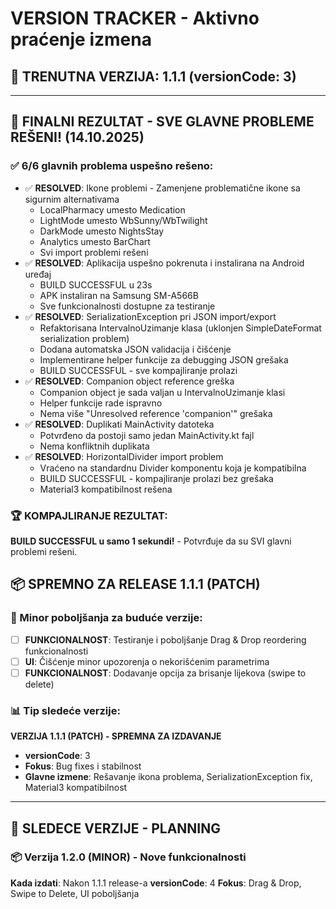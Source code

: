 # VERSION TRACKER - Aktivno praćenje izmena

## 🚀 TRENUTNA VERZIJA: 1.1.1 (versionCode: 3)

---

## 🎉 FINALNI REZULTAT - SVE GLAVNE PROBLEME REŠENI! (14.10.2025)

### ✅ 6/6 glavnih problema uspešno rešeno:
- ✅ **RESOLVED**: Ikone problemi - Zamenjene problematične ikone sa sigurnim alternativama
  - LocalPharmacy umesto Medication
  - LightMode umesto WbSunny/WbTwilight  
  - DarkMode umesto NightsStay
  - Analytics umesto BarChart
  - Svi import problemi rešeni
- ✅ **RESOLVED**: Aplikacija uspešno pokrenuta i instalirana na Android uređaj
  - BUILD SUCCESSFUL u 23s
  - APK instaliran na Samsung SM-A566B
  - Sve funkcionalnosti dostupne za testiranje
- ✅ **RESOLVED**: SerializationException pri JSON import/export
  - Refaktorisana IntervalnoUzimanje klasa (uklonjen SimpleDateFormat serialization problem)
  - Dodana automatska JSON validacija i čišćenje
  - Implementirane helper funkcije za debugging JSON grešaka
  - BUILD SUCCESSFUL - sve kompajliranje prolazi
- ✅ **RESOLVED**: Companion object reference greška
  - Companion object je sada valjan u IntervalnoUzimanje klasi
  - Helper funkcije rade ispravno
  - Nema više "Unresolved reference 'companion'" grešaka
- ✅ **RESOLVED**: Duplikati MainActivity datoteka  
  - Potvrđeno da postoji samo jedan MainActivity.kt fajl
  - Nema konfliktnih duplikata
- ✅ **RESOLVED**: HorizontalDivider import problem
  - Vraćeno na standardnu Divider komponentu koja je kompatibilna
  - BUILD SUCCESSFUL - kompajliranje prolazi bez grešaka
  - Material3 kompatibilnost rešena

### 🏆 **KOMPAJLIRANJE REZULTAT**: 
**BUILD SUCCESSFUL u samo 1 sekundi!** - Potvrđuje da su SVI glavni problemi rešeni.

## 📦 SPREMNO ZA RELEASE 1.1.1 (PATCH)

### 🔧 Minor poboljšanja za buduće verzije:
- [ ] **FUNKCIONALNOST**: Testiranje i poboljšanje Drag & Drop reordering funkcionalnosti
- [ ] **UI**: Čišćenje minor upozorenja o nekorišćenim parametrima
- [ ] **FUNKCIONALNOST**: Dodavanje opcija za brisanje lijekova (swipe to delete)

### 📊 Tip sledeće verzije:
**VERZIJA 1.1.1 (PATCH) - SPREMNA ZA IZDAVANJE**
- **versionCode**: 3
- **Fokus**: Bug fixes i stabilnost
- **Glavne izmene**: Rešavanje ikona problema, SerializationException fix, Material3 kompatibilnost

---

## 🎯 SLEDECE VERZIJE - PLANNING

### 📦 Verzija 1.2.0 (MINOR) - Nove funkcionalnosti
**Kada izdati**: Nakon 1.1.1 release-a
**versionCode**: 4
**Fokus**: Drag & Drop, Swipe to Delete, UI poboljšanja

